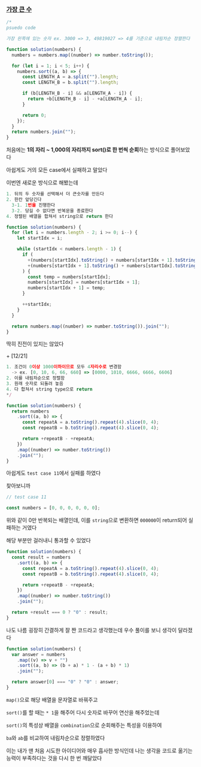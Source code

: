 ### [가장 큰 수](https://programmers.co.kr/learn/courses/30/lessons/42746)

```js
/*
psuedo code

가장 왼쪽에 있는 숫자 ex. 3000 => 3, 49819027 => 4를 기준으로 내림차순 정렬한다
```

```js
function solution(numbers) {
  numbers = numbers.map((number) => number.toString());

  for (let i = 1; i < 5; i++) {
    numbers.sort((a, b) => {
      const LENGTH_A = a.split("").length;
      const LENGTH_B = b.split("").length;

      if (b[LENGTH_B - i] && a[LENGTH_A - i]) {
        return +b[LENGTH_B - i] - +a[LENGTH_A - i];
      }

      return 0;
    });
  }
  return numbers.join("");
}
```

처음에는 **1의 자리 ~ 1,000의 자리까지 sort()로 한 번씩 순회**하는 방식으로 풀어보았다

아쉽게도 거의 모든 case에서 실패하고 말았다

이번엔 새로운 방식으로 해봤는데

```js
1. 뒤의 두 숫자를 선택해서 더 큰숫자를 만든다
2. 한칸 앞당긴다
  3-1. 1번을 진행한다
  3-2. 당길 수 없다면 반복문을 종료한다
4. 정렬된 배열을 합쳐서 string으로 return 한다
```

```js
function solution(numbers) {
  for (let i = numbers.length - 2; i >= 0; i--) {
    let startIdx = i;

    while (startIdx < numbers.length - 1) {
      if (
        +(numbers[startIdx].toString() + numbers[startIdx + 1].toString()) <=
        +(numbers[startIdx + 1].toString() + numbers[startIdx].toString())
      ) {
        const temp = numbers[startIdx];
        numbers[startIdx] = numbers[startIdx + 1];
        numbers[startIdx + 1] = temp;
      }

      ++startIdx;
    }
  }

  return numbers.map((number) => number.toString()).join("");
}
```

딱히 진전이 있지는 않았다

\+ [12/21]

```js
1. 조건이 0이상 1000이하이므로 모두 4자리수로 변경함
  -> ex. [0, 10, 6, 66, 660] => [0000, 1010, 6666, 6666, 6606]
2. 이를 내림차순으로 정렬함
3. 원래 숫자로 되돌려 놓음
4. 다 합쳐서 string type으로 return
*/
```

```js
function solution(numbers) {
  return numbers
    .sort((a, b) => {
      const repeatA = a.toString().repeat(4).slice(0, 4);
      const repeatB = b.toString().repeat(4).slice(0, 4);

      return +repeatB - +repeatA;
    })
    .map((number) => number.toString())
    .join("");
}
```

아쉽게도 `test case 11`에서 실패를 하였다

찾아보니까

```js
// test case 11

const numbers = [0, 0, 0, 0, 0, 0];
```

위와 같이 0만 반복되는 배열인데, 이를 `string`으로 변환하면 `000000`이 return되어 실패하는 거였다

해당 부분만 걸러내니 통과할 수 있었다

```js
function solution(numbers) {
  const result = numbers
    .sort((a, b) => {
      const repeatA = a.toString().repeat(4).slice(0, 4);
      const repeatB = b.toString().repeat(4).slice(0, 4);

      return +repeatB - +repeatA;
    })
    .map((number) => number.toString())
    .join("");

  return +result === 0 ? "0" : result;
}
```

나도 나름 굉장히 간결하게 잘 짠 코드라고 생각했는데 우수 풀이를 보니 생각이 달라졌다

```js
function solution(numbers) {
  var answer = numbers
    .map((v) => v + "")
    .sort((a, b) => (b + a) * 1 - (a + b) * 1)
    .join("");

  return answer[0] === "0" ? "0" : answer;
}
```

`map()`으로 해당 배열을 문자열로 바꿔주고

`sort()`를 할 때는 `* 1`을 해주어 다시 숫자로 바꾸어 연산을 해주었는데

`sort()`의 특성상 배열을 `combination`으로 순회해주는 특성을 이용하여

`ba`와 `ab`를 비교하여 내림차순으로 정렬하였다

이는 내가 맨 처음 시도한 아이디어와 매우 흡사한 방식인데 나는 생각을 코드로 옮기는 능력이 부족하다는 것을 다시 한 번 깨달았다